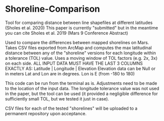 # Shoreline-Comparison
Tool for comparing distance between line shapefiles at different latitudes (Sholes et al. 2020)
This paper is currently "submitted" but in the meantime you can cite Sholes et al. 2019 (Mars 9 Conference Abstract)

Used to compare the differences between mapped shorelines on Mars.
Takes CSV files exported from ArcMap and computes the max latitudinal distance between any of the "shoreline" versions for each longitude within a tolerance (TOL) value.
Uses a moving window of TOL factors (e.g. 2x, 3x) on each side.
ALL INPUT DATA MUST HAVE THE LAST 3 COLUMNS EXACTLY AS:
        Latitude |  Longitude  |  Elevation
    Elevation data can be Null or in meters
    Lat and Lon are in degrees. Lon is E (from -180 to 180)
    
This code can be run from the terminal as is. Adjustments need to be made to the location of the input data. The longitude tolerance value was not used in the paper, but the tool can be used (it provided a negligible difference for sufficiently small TOL, but we tested it just in case). 

CSV files for each of the tested "shorelines" will be uploaded to a permanent repository upon acceptance. 
